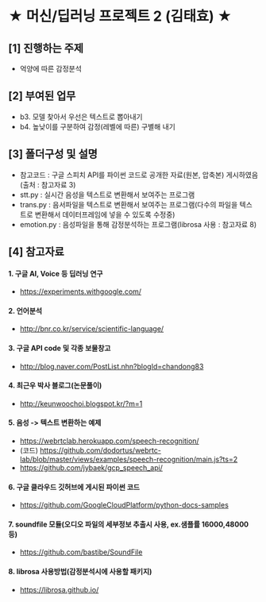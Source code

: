 ★ 머신/딥러닝 프로젝트 2 (김태효) ★
===================
## [1] 진행하는 주제
 - 억양에 따른 감정분석

## [2] 부여된 업무
 - b3. 모델 찾아서 우선은 텍스트로 뽑아내기
 - b4. 높낮이를 구분하여 감정(레벨에 따른) 구별해 내기

## [3] 폴더구성 및 설명

 - 참고코드 : 구글 스피치 API를 파이썬 코드로 공개한 자료(원본, 압축본) 게시하였음 (출처 : 참고자료 3)
 - stt.py : 실시간 음성을 텍스트로 변환해서 보여주는 프로그램
 - trans.py : 음서파일을 텍스트로 변환해서 보여주는 프로그램(다수의 파일을 텍스트로 변환해서 데이터프레임에 넣을 수 있도록 수정중)
 - emotion.py : 음성파일을 통해 감정분석하는 프로그램(librosa 사용 : 참고자료 8)

## [4] 참고자료

#### 1. 구글 AI, Voice 등 딥러닝 연구
 - https://experiments.withgoogle.com/

#### 2. 언어분석
 - http://bnr.co.kr/service/scientific-language/

#### 3. 구글 API code 및 각종 보물창고
 - http://blog.naver.com/PostList.nhn?blogId=chandong83

#### 4. 최근우 박사 블로그(논문풀이)
 - http://keunwoochoi.blogspot.kr/?m=1

#### 5. 음성 -> 텍스트 변환하는 예제
 - https://webrtclab.herokuapp.com/speech-recognition/
 - (코드) https://github.com/dodortus/webrtc-lab/blob/master/views/examples/speech-recognition/main.js?ts=2
 - https://github.com/jybaek/gcp_speech_api/

#### 6. 구글 클라우드 깃허브에 게시된 파이썬 코드 
 - https://github.com/GoogleCloudPlatform/python-docs-samples
 
#### 7. soundfile 모듈(오디오 파일의 세부정보 추출시 사용, ex.샘플률 16000,48000 등)
 - https://github.com/bastibe/SoundFile

#### 8. librosa 사용방법(감정분석시에 사용할 패키지)
 - https://librosa.github.io/
 
